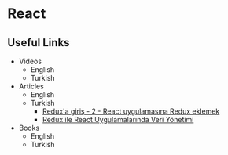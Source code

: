 # React

## Useful Links
- Videos
    - English
    - Turkish
- Articles
    - English
    - Turkish
        - [Redux'a giriş - 2 - React uygulamasına Redux eklemek](http://cuneyt.aliustaoglu.biz/tr/reduxa-giris-2-react-uygulamasina-redux-eklemek/)
        - [Redux ile React Uygulamalarında Veri Yönetimi](https://frontendci.com/redux-ile-react-uygulamalarinda-veri-yonetimi/)
- Books
    - English
    - Turkish
